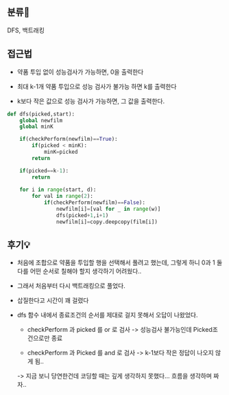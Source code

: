 ## 분류💁

DFS, 백트래킹

## 접근법

- 약품 투입 없이 성능검사가 가능하면, 0을 출력한다


- 최대 k-1개 약품 투입으로 성능 검사가 불가능 하면 k를 출력한다


- k보다 작은 값으로 성능 검사가 가능하면, 그 값을 출력한다.





```python
def dfs(picked,start):
    global newfilm
    global minK

    if(checkPerform(newfilm)==True):
        if(picked < minK):
            minK=picked
        return

    if(picked==k-1):
        return
          
    for i in range(start, d):
        for val in range(2):
            if(checkPerform(newfilm)==False):
                newfilm[i]=[val for _ in range(w)]
                dfs(picked+1,i+1)
                newfilm[i]=copy.deepcopy(film[i])
 ```
  



## 후기💡
- 처음에 조합으로 약품을 투입할 행을 선택해서 풀려고 했는데, 그렇게 하니 0과 1 둘다를 어떤 순서로 칠해야 할지 생각하기 어려웠다.. 

- 그래서 처음부터 다시 백트래킹으로 풀었다. 

- 삽질한다고 시간이 꽤 걸렸다 

- dfs 함수 내에서 종료조건의 순서를 제대로 걸지 못해서 오답이 나왔었다. 
    - checkPerform 과 picked 를 or 로 검사 -> 성능검사 불가능인데 Picked조건으로만 종료
    
    - checkPerform 과 Picked 를 and 로 검사 -> k-1보다 작은 정답이 나오지 않게 됨..
    
    -> 지금 보니 당연한건데 코딩할 때는 깊게 생각하지 못했다... 흐름을 생각하며 짜자..
